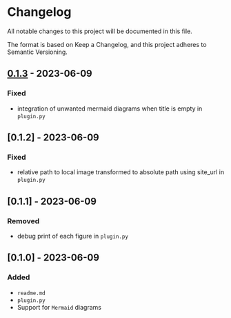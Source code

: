 # Changelog

All notable changes to this project will be documented in this file.

The format is based on Keep a Changelog, and this project adheres to Semantic Versioning.

## [0.1.3] - 2023-06-09

### Fixed

- integration of unwanted mermaid diagrams when title is empty in `plugin.py`

## [0.1.2] - 2023-06-09

### Fixed

- relative path to local image transformed to absolute path using site_url in `plugin.py`

## [0.1.1] - 2023-06-09

### Removed

- debug print of each figure in `plugin.py`

## [0.1.0] - 2023-06-09

### Added

- `readme.md`
- `plugin.py`
- Support for `Mermaid` diagrams

[0.1.3]: https://gitlab.com/cfpt-mkdocs-plugins/mkdocs-table-of-figures/-/releases/v0.1.3